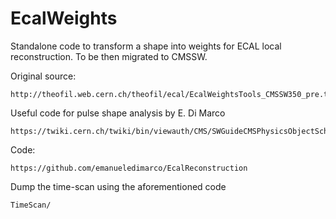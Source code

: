 # EcalWeights

Standalone code to transform a shape into weights for ECAL local reconstruction.
To be then migrated to CMSSW.

Original source: 

    http://theofil.web.cern.ch/theofil/ecal/EcalWeightsTools_CMSSW350_pre.tar.bz2





    
Useful code for pulse shape analysis by E. Di Marco

    https://twiki.cern.ch/twiki/bin/viewauth/CMS/SWGuideCMSPhysicsObjectSchool2017ECAL

Code:

    https://github.com/emanueledimarco/EcalReconstruction


Dump the time-scan using the aforementioned code

    TimeScan/
    
